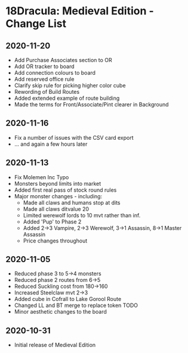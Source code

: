 # 18Dracula: Medieval Edition - Change List

## 2020-11-20
- Add Purchase Associates section to OR
- Add OR tracker to board
- Add connection colours to board
- Add reserved office rule
- Clarify skip rule for picking higher color cube
- Rewording of Build Routes
- Added extended example of route building
- Made the terms for Front/Associate/Pint clearer in Background

## 2020-11-16
- Fix a number of issues with the CSV card export
- ... and again a few hours later

## 2020-11-13

- Fix Molemen Inc Typo
- Monsters beyond limits into market
- Added first real pass of stock round rules
- Major monster changes - including:
	- Made all claws and humans stop at dits
	- Made all claws ditvalue 20
	- Limited werewolf lords to 10 mvt rather than inf.
	- Added 'Pup' to Phase 2
	- Added 2->3 Vampire, 2->3 Werewolf, 3->1 Assassin, 8->1 Master Assassin
	- Price changes throughout


## 2020-11-05

- Reduced phase 3 to 5->4 monsters
- Reduced phase 2 routes from 6->5
- Reduced Suckling cost from 180->160
- Increased Steelclaw mvt 2->3
- Added cube in Cofrall to Lake Gorool Route
- Changed LL and BT merge to replace token TODO
- Minor aesthetic changes to the board


## 2020-10-31

- Initial release of Medieval Edition

